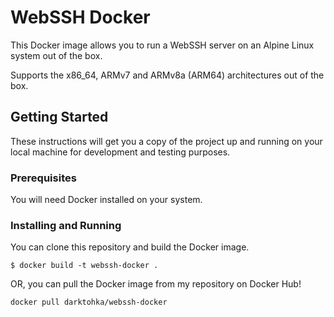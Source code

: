 # WebSSH Docker
This Docker image allows you to run a WebSSH server on an Alpine Linux system out of the box.

Supports the x86_64, ARMv7 and ARMv8a (ARM64) architectures out of the box.

## Getting Started
These instructions will get you a copy of the project up and running on your local machine for development and testing purposes.

### Prerequisites

You will need Docker installed on your system.

### Installing and Running

You can clone this repository and build the Docker image.

```
$ docker build -t webssh-docker .
```

OR, you can pull the Docker image from my repository on Docker Hub!

```
docker pull darktohka/webssh-docker
```